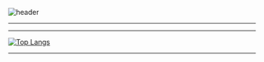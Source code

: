 ![header](https://capsule-render.vercel.app/api?type=waving&height=700&color=007FFF&text=welcome%20to%20starsong%20github!&fontColor=333333&fontSize=70&animation=twinkling)


---


---

<div style="display: flex; overflow-x: auto;">
    <div style="flex: 1;">
        <a href="https://github.com/anuraghazra/github-readme-stats">
            <img src="https://github-readme-stats.vercel.app/api/top-langs/?username=kami1152&layout=compact" alt="Top Langs">
        </a>
    </div>
</div>

---
